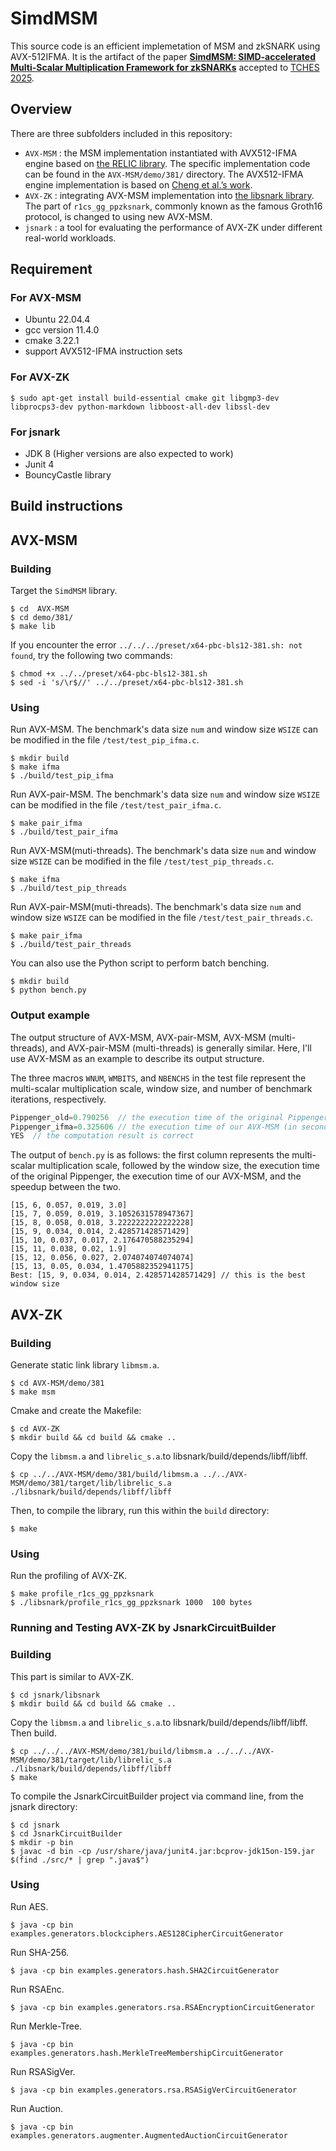 # SimdMSM

This source code is an efficient implemetation of MSM and zkSNARK using AVX-512IFMA. It is the artifact of the paper [**SimdMSM: SIMD-accelerated Multi-Scalar Multiplication Framework for zkSNARKs**](https://tches.iacr.org/index.php/TCHES/article/view/12061) accepted to [TCHES 2025](https://ches.iacr.org/2025/). 


## Overview

There are three subfolders included in this repository:
- `AVX-MSM` : the MSM implementation instantiated with AVX512-IFMA engine based on [the RELIC library](https://github.com/relic-toolkit/relic). The specific implementation code can be found in the `AVX-MSM/demo/381/` directory. The AVX512-IFMA engine implementation is based on [Cheng et al.’s work](https://github.com/ulhaocheng/avxcsidh?tab=readme-ov-file).
- `AVX-ZK` : integrating AVX-MSM implementation into [the libsnark library](https://github.com/scipr-lab/libsnark). The part of `r1cs_gg_ppzksnark`, commonly known as the famous Groth16 protocol, is changed to using new AVX-MSM.
- `jsnark` : a tool for evaluating the performance of AVX-ZK under different real-world workloads.

## Requirement

### For AVX-MSM
- Ubuntu 22.04.4
- gcc version 11.4.0 
- cmake 3.22.1
- support AVX512-IFMA instruction sets

### For AVX-ZK
```
$ sudo apt-get install build-essential cmake git libgmp3-dev libprocps3-dev python-markdown libboost-all-dev libssl-dev
  ```
### For jsnark

- JDK 8 (Higher versions are also expected to work)
- Junit 4
- BouncyCastle library

## Build instructions

## AVX-MSM

### Building

 Target the `SimdMSM` library.

```shell
$ cd  AVX-MSM
$ cd demo/381/
$ make lib
```
If you encounter the error `../../../preset/x64-pbc-bls12-381.sh: not found`, try the following two commands: 
```shell
$ chmod +x ../../preset/x64-pbc-bls12-381.sh
$ sed -i 's/\r$//' ../../preset/x64-pbc-bls12-381.sh
```
### Using
Run AVX-MSM. The benchmark's data size `num` and window size `WSIZE` can be modified in the file `/test/test_pip_ifma.c`.

```shell
$ mkdir build
$ make ifma
$ ./build/test_pip_ifma
```

Run AVX-pair-MSM. The benchmark's data size `num` and window size `WSIZE` can be modified in the file `/test/test_pair_ifma.c`.

```shell
$ make pair_ifma
$ ./build/test_pair_ifma
```

Run AVX-MSM(muti-threads). The benchmark's data size `num` and window size `WSIZE` can be modified in the file `/test/test_pip_threads.c`.

```shell
$ make ifma
$ ./build/test_pip_threads
```

Run AVX-pair-MSM(muti-threads). The benchmark's data size `num` and window size `WSIZE` can be modified in the file `/test/test_pair_threads.c`.

```shell
$ make pair_ifma
$ ./build/test_pair_threads
```

You can also use the Python script to perform batch benching.
```shell
$ mkdir build
$ python bench.py
```
### Output example
The output structure of AVX-MSM, AVX-pair-MSM, AVX-MSM (multi-threads), and AVX-pair-MSM (multi-threads) is generally similar. Here, I'll use AVX-MSM as an example to describe its output structure.

The three macros `WNUM`, `WMBITS`, and `NBENCHS` in the test file represent the multi-scalar multiplication scale, window size, and number of benchmark iterations, respectively.

``` c
Pippenger_old=0.790256  // the execution time of the original Pippenger 
Pippenger_ifma=0.325606 // the execution time of our AVX-MSM (in seconds)
YES  // the computation result is correct
```

The output of `bench.py` is as follows: the first column represents the multi-scalar multiplication scale, followed by the window size, the execution time of the original Pippenger, the execution time of our AVX-MSM, and the speedup between the two.
```
[15, 6, 0.057, 0.019, 3.0]
[15, 7, 0.059, 0.019, 3.1052631578947367]
[15, 8, 0.058, 0.018, 3.2222222222222228]
[15, 9, 0.034, 0.014, 2.428571428571429]
[15, 10, 0.037, 0.017, 2.176470588235294]
[15, 11, 0.038, 0.02, 1.9]
[15, 12, 0.056, 0.027, 2.074074074074074]
[15, 13, 0.05, 0.034, 1.4705882352941175]
Best: [15, 9, 0.034, 0.014, 2.428571428571429] // this is the best window size
```

## AVX-ZK
### Building

Generate static link library `libmsm.a`.

```shell
$ cd AVX-MSM/demo/381
$ make msm
```

Cmake and create the Makefile:

```shell
$ cd AVX-ZK
$ mkdir build && cd build && cmake ..
```

Copy the `libmsm.a` and `librelic_s.a`.to libsnark/build/depends/libff/libff.
```shell
$ cp ../../AVX-MSM/demo/381/build/libmsm.a ../../AVX-MSM/demo/381/target/lib/librelic_s.a ./libsnark/build/depends/libff/libff
```

Then, to compile the library, run this within the `build` directory:

```shell
$ make
```

### Using

Run the profiling of AVX-ZK.

```shell
$ make profile_r1cs_gg_ppzksnark
$ ./libsnark/profile_r1cs_gg_ppzksnark 1000  100 bytes
```

### Running and Testing AVX-ZK by JsnarkCircuitBuilder

### Building
This part is similar to AVX-ZK.
```shell
$ cd jsnark/libsnark
$ mkdir build && cd build && cmake ..
```
Copy the `libmsm.a` and `librelic_s.a`.to libsnark/build/depends/libff/libff. Then build.
```shell
$ cp ../../../AVX-MSM/demo/381/build/libmsm.a ../../../AVX-MSM/demo/381/target/lib/librelic_s.a ./libsnark/build/depends/libff/libff
$ make
```

To compile the JsnarkCircuitBuilder project via command line, from the jsnark directory:

```shell
$ cd jsnark
$ cd JsnarkCircuitBuilder
$ mkdir -p bin
$ javac -d bin -cp /usr/share/java/junit4.jar:bcprov-jdk15on-159.jar  $(find ./src/* | grep ".java$")
```

### Using

Run AES.

```shell
$ java -cp bin examples.generators.blockciphers.AES128CipherCircuitGenerator
```

Run SHA-256.

```shell
$ java -cp bin examples.generators.hash.SHA2CircuitGenerator
```



Run RSAEnc.

```shell
$ java -cp bin examples.generators.rsa.RSAEncryptionCircuitGenerator
```



Run Merkle-Tree.

```shell
$ java -cp bin examples.generators.hash.MerkleTreeMembershipCircuitGenerator
```



Run RSASigVer.

```shell
$ java -cp bin examples.generators.rsa.RSASigVerCircuitGenerator
```

Run Auction.

```shell
$ java -cp bin examples.generators.augmenter.AugmentedAuctionCircuitGenerator
```

